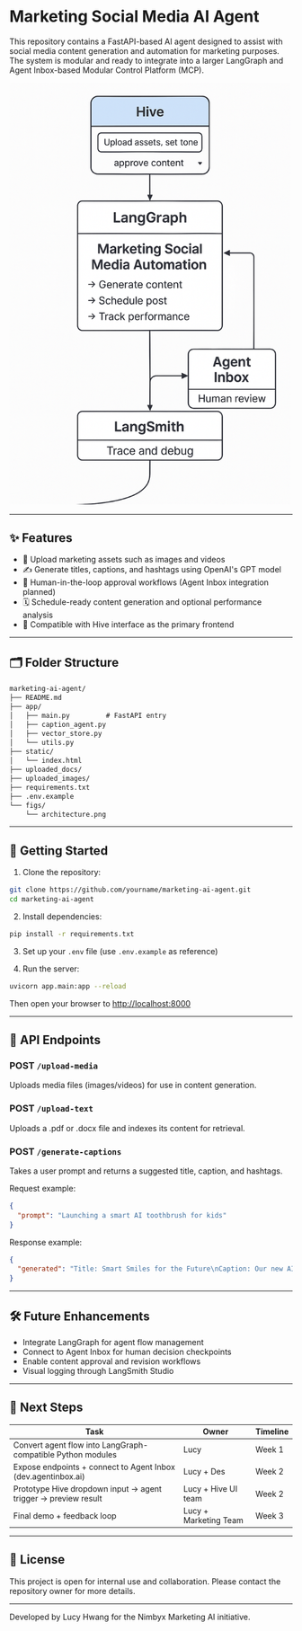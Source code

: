 # Marketing Social Media AI Agent

This repository contains a FastAPI-based AI agent designed to assist with social media content generation and automation for marketing purposes. The system is modular and ready to integrate into a larger LangGraph and Agent Inbox-based Modular Control Platform (MCP).

<img src="figs/architecture.png" alt="Architecture" width="500"/>

---

## ✨ Features

- 📁 Upload marketing assets such as images and videos
- ✍️ Generate titles, captions, and hashtags using OpenAI's GPT model
- 🧠 Human-in-the-loop approval workflows (Agent Inbox integration planned)
- 🗓️ Schedule-ready content generation and optional performance analysis
- 🧩 Compatible with Hive interface as the primary frontend

---

## 🗂️ Folder Structure

```
marketing-ai-agent/
├── README.md
├── app/
│   ├── main.py         # FastAPI entry
│   ├── caption_agent.py
│   ├── vector_store.py
│   └── utils.py
├── static/
│   └── index.html
├── uploaded_docs/
├── uploaded_images/
├── requirements.txt
├── .env.example
└── figs/
    └── architecture.png
```

---

## 🚀 Getting Started

1. Clone the repository:

```bash
git clone https://github.com/yourname/marketing-ai-agent.git
cd marketing-ai-agent
```

2. Install dependencies:

```bash
pip install -r requirements.txt
```

3. Set up your `.env` file (use `.env.example` as reference)

4. Run the server:

```bash
uvicorn app.main:app --reload
```

Then open your browser to [http://localhost:8000](http://localhost:8000)

---

## 📡 API Endpoints

### POST `/upload-media`

Uploads media files (images/videos) for use in content generation.

### POST `/upload-text`

Uploads a .pdf or .docx file and indexes its content for retrieval.

### POST `/generate-captions`

Takes a user prompt and returns a suggested title, caption, and hashtags.

Request example:

```json
{
  "prompt": "Launching a smart AI toothbrush for kids"
}
```

Response example:

```json
{
  "generated": "Title: Smart Smiles for the Future\nCaption: Our new AI toothbrush makes dental care easy and fun.\nHashtags: #SmartSmile #KidsHealth #AIToothbrush"
}
```

---

## 🛠️ Future Enhancements

- Integrate LangGraph for agent flow management
- Connect to Agent Inbox for human decision checkpoints
- Enable content approval and revision workflows
- Visual logging through LangSmith Studio

---

## 📌 Next Steps

| Task | Owner | Timeline |
|------|-------|----------|
| Convert agent flow into LangGraph-compatible Python modules | Lucy | Week 1 |
| Expose endpoints + connect to Agent Inbox (dev.agentinbox.ai) | Lucy + Des | Week 2 |
| Prototype Hive dropdown input → agent trigger → preview result | Lucy + Hive UI team | Week 2 |
| Final demo + feedback loop | Lucy + Marketing Team | Week 3 |

---

## 📄 License

This project is open for internal use and collaboration. Please contact the repository owner for more details.

---

Developed by Lucy Hwang for the Nimbyx Marketing AI initiative.
